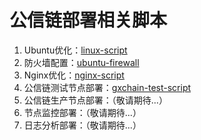 # 公信链部署相关脚本

1. Ubuntu优化：[linux-script](https://github.com/wangweiX/linux-script)
2. 防火墙配置：[ubuntu-firewall](https://github.com/wangweiX/linux-script#%E9%98%B2%E7%81%AB%E5%A2%99%E8%AE%BE%E7%BD%AE)
3. Nginx优化：[nginx-script](https://github.com/wangweiX/nginx-script)
4. 公信链测试节点部署：[gxchain-test-script](https://github.com/gxcdac/gxchain-script/tree/master/gxchain-test-script)
5. 公信链生产节点部署：（敬请期待...）
6. 节点监控部署：（敬请期待...）
7. 日志分析部署：（敬请期待...）



